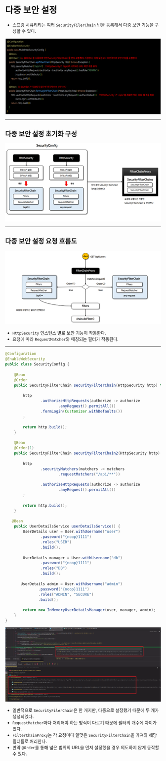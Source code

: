 # 다중 보안 설정

- 스프링 시큐리티는 여러 `SecurityFilerChain` 빈을 등록해서 다중 보안 기능을 구성할 수 있다.

![img.png](image/img.png)

---

## 다중 보안 설정 초기화 구성

![img_1.png](image/img_1.png)

---

## 다중 보안 설정 요청 흐름도

![img_2.png](image/img_2.png)

- `HttpSecurity` 인스턴스 별로 보안 기능이 작동한다.
- 요청에 따라 `RequestMatcher`와 매칭되는 필터가 작동된다.

---

```java
@Configuration
@EnableWebSecurity
public class SecurityConfig {

    @Bean
    @Order
    public SecurityFilterChain securityFilterChain(HttpSecurity http) throws Exception {

        http
                .authorizeHttpRequests(authorize -> authorize
                        .anyRequest().permitAll())
                .formLogin(Customizer.withDefaults())
        ;

        return http.build();
    }

    @Bean
    @Order(1)
    public SecurityFilterChain securityFilterChain2(HttpSecurity http) throws Exception {

        http
                .securityMatchers(matchers -> matchers
                        .requestMatchers("/api/**"))

                .authorizeHttpRequests(authorize -> authorize
                        .anyRequest().permitAll())
        ;

        return http.build();
    }

   @Bean
    public UserDetailsService userDetailsService() {
        UserDetails user = User.withUsername("user")
                .password("{noop}1111")
                .roles("USER")
                .build();

        UserDetails manager = User.withUsername("db")
                .password("{noop}1111")
                .roles("DB")
                .build();

       UserDetails admin = User.withUsername("admin")
               .password("{noop}1111")
               .roles("ADMIN", "SECURE")
               .build();

        return new InMemoryUserDetailsManager(user, manager, admin);
    }
}
```

![img_3.png](image/img_3.png)

- 일반적으로 `SecurityFilerChain`은 한 개지만, 다중으로 설정했기 때문에 두 개가 생성되었다.
- `RequestMatcher`마다 처리해야 하는 방식이 다르기 때문에 필터의 개수에 차이가 있다.
- `FilterChainProxy`는 각 요청마다 알맞은 `SecurityFilterChain`을 가져와 해당 필터들로 처리한다.
- 만약 `@Order`를 통해 넓은 범위의 URL을 먼저 설정했을 경우 의도하지 않게 동작할 수 있다.